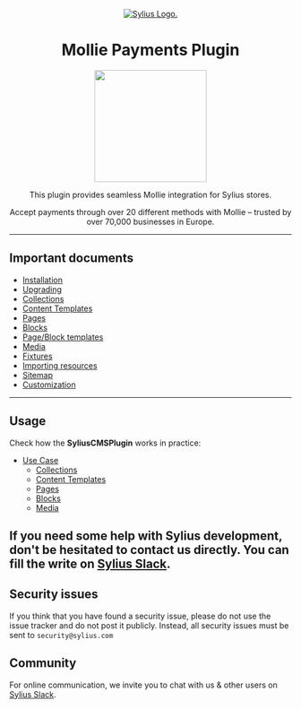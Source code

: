 <p align="center">
    <a href="https://sylius.com" target="_blank">
        <picture>
          <source media="(prefers-color-scheme: dark)" srcset="https://media.sylius.com/sylius-logo-800-dark.png">
          <source media="(prefers-color-scheme: light)" srcset="https://media.sylius.com/sylius-logo-800.png">
          <img alt="Sylius Logo." src="https://media.sylius.com/sylius-logo-800.png">
        </picture>
    </a>
</p>

<h1 align="center">Mollie Payments Plugin</h1>

<p align="center"><a href="https://sylius.com/plugins/" target="_blank"><img src="https://sylius.com/assets/badge-official-sylius-plugin.png" width="200"></a></p>

<p align="center">This plugin provides seamless Mollie integration for Sylius stores.</p>

<p align="center">Accept payments through over 20 different methods with Mollie – trusted by over 70,000 businesses in Europe.</p>

---

## Important documents

- [Installation](doc/installation.md)
- [Upgrading](UPGRADE.md)
- [Collections](doc/collections.md)
- [Content Templates](doc/content_templates.md)
- [Pages](doc/pages.md)
- [Blocks](doc/blocks.md)
- [Page/Block templates](doc/templates.md)
- [Media](doc/media.md)
- [Fixtures](doc/fixtures.md)
- [Importing resources](doc/importing-resources.md)
- [Sitemap](doc/sitemap.md)
- [Customization](doc/customization.md)

---

## Usage
  Check how the **SyliusCMSPlugin** works in practice:
- [Use Case](doc/use_case.md)
  - [Collections](doc/use_case_collections.md)
  - [Content Templates](doc/use_case_content_templates.md)
  - [Pages](doc/use_case_pages.md)
  - [Blocks](doc/use_case_blocks.md)
  - [Media](doc/use_case_media.md)

If you need some help with Sylius development, 
don't be hesitated to contact us directly. You can fill the write on [Sylius Slack](https://sylius-devs.slack.com/).
---

## Security issues

If you think that you have found a security issue, please do not use the issue tracker and do not post it publicly.
Instead, all security issues must be sent to `security@sylius.com`

## Community

For online communication, we invite you to chat with us & other users on [Sylius Slack](https://sylius-devs.slack.com/).
